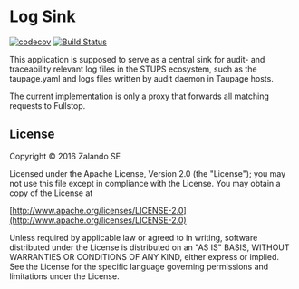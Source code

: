 # Log Sink

[![codecov](https://codecov.io/gh/zalando-stups/logsink/branch/master/graph/badge.svg)](https://codecov.io/gh/zalando-stups/logsink)
[![Build Status](https://api.travis-ci.org/zalando-stups/logsink.svg?branch=master)](https://travis-ci.org/zalando-stups/logsink)

This application is supposed to serve as a central sink for audit- and traceability relevant log files in the STUPS ecosystem,
such as the taupage.yaml and logs files written by audit daemon in Taupage hosts.

The current implementation is only a proxy that forwards all matching requests to Fullstop.

## License

Copyright © 2016 Zalando SE

Licensed under the Apache License, Version 2.0 (the "License");
you may not use this file except in compliance with the License.
You may obtain a copy of the License at

   [http://www.apache.org/licenses/LICENSE-2.0](http://www.apache.org/licenses/LICENSE-2.0)

Unless required by applicable law or agreed to in writing, software
distributed under the License is distributed on an "AS IS" BASIS,
WITHOUT WARRANTIES OR CONDITIONS OF ANY KIND, either express or implied.
See the License for the specific language governing permissions and
limitations under the License.
